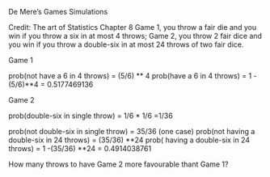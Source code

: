 De Mere’s Games
Simulations

Credit: The art of Statistics Chapter 8
Game 1, you throw a fair die and you win if you throw a six in at most 4 throws; 
Game 2, you throw 2 fair dice and you win if you throw a double-six in at most 24 throws of two fair dice.

Game 1

prob(not have a 6 in 4 throws) = (5/6) ** 4 
prob(have a 6 in 4 throws) = 1 -(5/6)**4 = 0.5177469136

Game 2

prob(double-six in single throw) = 1/6 * 1/6 =1/36

prob(not double-six in single throw) = 35/36  (one case)
prob(not having a double-six in 24 throws) = (35/36) **24
prob( having a double-six in 24 throws) = 1 -(35/36) **24 = 0.4914038761

How many throws to have Game 2 more favourable thant Game 1?



